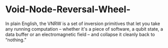 # Void-Node-Reversal-Wheel-
In plain English, the VNRW is a set of inversion primitives that let you take any running computation – whether it's a piece of software, a qubit state, a data buffer or an electromagnetic field – and collapse it cleanly back to “nothing.”
